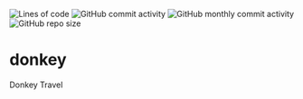 ![Lines of code](https://img.shields.io/tokei/lines/github/MauriceBoendermaker/donkey?style=flat-square)
![GitHub commit activity](https://img.shields.io/github/commit-activity/y/MauriceBoendermaker/donkey?color=success&style=flat-square)
![GitHub monthly commit activity](https://img.shields.io/github/commit-activity/m/MauriceBoendermaker/donkey?color=success&style=flat-square&label=monthly%20commit%20activity)
![GitHub repo size](https://img.shields.io/github/repo-size/MauriceBoendermaker/donkey?color=critical&style=flat-square)
# donkey
Donkey Travel
